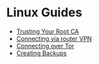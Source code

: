 # Linux Guides

- [Trusting Your Root CA](./ca.md)
- [Connecting via router VPN](./vpn.md)
- [Connecting over Tor](./tor.md)
- [Creating Backups](./backups.md)
